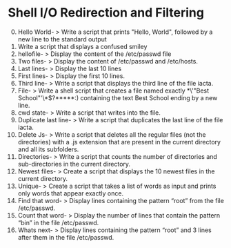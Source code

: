 # Shell I/O Redirection and Filtering
0. Hello World- > Write a script that prints "Hello, World", followed by a new line to the standard output
1. Write a script that displays a confused smiley
2. hellofile- > Display the content of the /etc/passwd file
3. Two files- > Display the content of /etc/passwd and /etc/hosts.
4. Last lines- > Display the last 10 lines
5. First lines- > Display the first 10 lines.
6. Third line- > Write a script that displays the third line of the file iacta.
7. File- > Write a shell script that creates a file named exactly \*\\'"Best School"\'\\*$\?\*\*\*\*\*:) containing the text Best School ending by a new line.
8. cwd state- > Write a script that writes into the file.
9. Duplicate last line- > Write a script that duplicates the last line of the file iacta.
10. Delete Js- > Write a script that deletes all the regular files (not the directories) with a .js extension that are present in the current directory and all its subfolders.
11. Directories- > Write a script that counts the number of directories and sub-directories in the current directory.
12. Newest files- > Create a script that displays the 10 newest files in the current directory.
13. Unique- > Create a script that takes a list of words as input and prints only words that appear exactly once.
14. Find that word- > Display lines containing the pattern “root” from the file /etc/passwd.
15. Count that word- > Display the number of lines that contain the pattern “bin” in the file /etc/passwd.
16. Whats next- > Display lines containing the pattern “root” and 3 lines after them in the file /etc/passwd.
